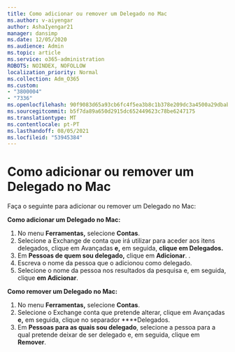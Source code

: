 ```yaml
---
title: Como adicionar ou remover um Delegado no Mac
ms.author: v-aiyengar
author: AshaIyengar21
manager: dansimp
ms.date: 12/05/2020
ms.audience: Admin
ms.topic: article
ms.service: o365-administration
ROBOTS: NOINDEX, NOFOLLOW
localization_priority: Normal
ms.collection: Adm_O365
ms.custom:
- "3800004"
- "7336"
ms.openlocfilehash: 90f9083d65a93cb6fc4f5ea3b8c1b378e209dc3a4500a29dbab04ef958ea93c7
ms.sourcegitcommit: b5f7da89a650d2915dc652449623c78be6247175
ms.translationtype: MT
ms.contentlocale: pt-PT
ms.lasthandoff: 08/05/2021
ms.locfileid: "53945384"
---
```

# <a name="how-to-add-or-remove-a-delegate-in-mac"></a>Como adicionar ou remover um Delegado no Mac

Faça o seguinte para adicionar ou remover um Delegado no Mac:

**Como adicionar um Delegado no Mac:**

1. No menu **Ferramentas,** selecione **Contas**.
1. Selecione a Exchange de conta que irá utilizar para aceder aos itens delegados, clique em Avançadas **e,** em seguida, **clique em Delegados.**
1. Em **Pessoas de quem sou delegado,** clique em **Adicionar**. .
1. Escreva o nome da pessoa que o adicionou como delegado.
1. Selecione o nome da pessoa nos resultados da pesquisa e, em seguida, clique **em Adicionar**.
 
**Como remover um Delegado no Mac:**

1. No menu **Ferramentas,** selecione **Contas**.
1. Selecione o Exchange conta que pretende alterar, clique em Avançadas **e,** em seguida, clique no separador ****Delegados.
1. Em **Pessoas para as quais sou delegado**, selecione a pessoa para a qual pretende deixar de ser delegado e, em seguida, clique em **Remover**.
